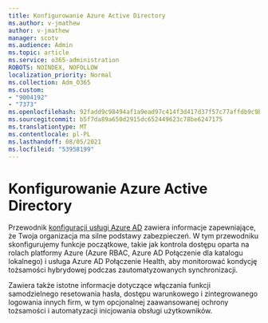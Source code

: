 ```yaml
---
title: Konfigurowanie Azure Active Directory
ms.author: v-jmathew
author: v-jmathew
manager: scotv
ms.audience: Admin
ms.topic: article
ms.service: o365-administration
ROBOTS: NOINDEX, NOFOLLOW
localization_priority: Normal
ms.collection: Adm_O365
ms.custom:
- "9004192"
- "7373"
ms.openlocfilehash: 92fadd9c98494af1a9ead97c414f3d417d37f57c77affdb9c9b3568dff4b889d
ms.sourcegitcommit: b5f7da89a650d2915dc652449623c78be6247175
ms.translationtype: MT
ms.contentlocale: pl-PL
ms.lasthandoff: 08/05/2021
ms.locfileid: "53958199"
---
```

# <a name="set-up-azure-active-directory"></a>Konfigurowanie Azure Active Directory

Przewodnik [konfiguracji usługi Azure AD](https://go.microsoft.com/fwlink/?linkid=2134390) zawiera informacje zapewniające, że Twoja organizacja ma silne podstawy zabezpieczeń. W tym przewodniku skonfigurujemy funkcje początkowe, takie jak kontrola dostępu oparta na rolach platformy Azure (Azure RBAC, Azure AD Połączenie dla katalogu lokalnego) i usługa Azure AD Połączenie Health, aby monitorować kondycję tożsamości hybrydowej podczas zautomatyzowanych synchronizacji.

Zawiera także istotne informacje dotyczące włączania funkcji samodzielnego resetowania hasła, dostępu warunkowego i zintegrowanego logowania innych firm, w tym opcjonalnej zaawansowanej ochrony tożsamości i automatyzacji inicjowania obsługi użytkowników.
